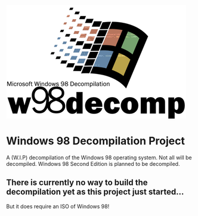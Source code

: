 ![Logo](./readme/logo24.png)
# Windows 98 Decompilation Project
A (W.I.P) decompilation of the Windows 98 operating system. Not all will be decompiled.
Windows 98 Second Edition is planned to be decompiled.

## There is currently no way to build the decompilation yet as this project just started...
But it does require an ISO of Windows 98!